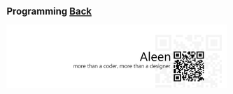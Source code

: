 ## Programming [Back](./../ruby.md)



<a href="http://aleen42.github.io/" target="_blank" ><img src="./../../../pic/tail.gif"></a>